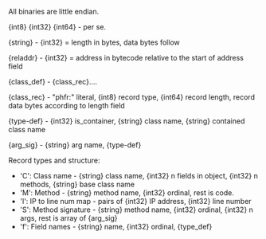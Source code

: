 All binaries are little endian.

{int8} {int32} {int64} - per se.

{string} - {int32} = length in bytes, data bytes follow

{reladdr} - {int32} = address in bytecode relative to the start of address field

{class_def} - {class_rec}....

{class_rec} - "phfr:" literal, {int8} record type, {int64} record length, record data bytes according to length field

{type-def} - {int32} is_container, {string} class name, {string} contained class name

{arg_sig} - {string} arg name, {type-def}

Record types and structure:

 * 'C': Class name - {string} class name, {int32} n fields in object, {int32} n methods, {string} base class name
 * 'M': Method - {string} method name, {int32} ordinal, rest is code.
 * 'l': IP to line num map - pairs of {int32} IP address, {int32} line number
 * 'S': Method signature - {string} method name, {int32} ordinal, {int32} n args, rest is array of {arg_sig}
 * 'f': Field names - {string} name, {int32} ordinal, {type_def}


